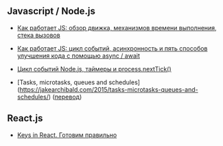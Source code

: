 ## Javascript / Node.js

* [Как работает JS: обзор движка, механизмов времени выполнения, стека вызовов](https://habr.com/ru/company/ruvds/blog/337042/)

* [Как работает JS: цикл событий, асинхронность и пять способов улучшения кода с помощью async / await](https://habr.com/ru/company/ruvds/blog/340508/)

* [Цикл событий Node.js, таймеры и process.nextTick()](https://medium.com/devschacht/event-loop-timers-and-nexttick-18579cd122e0)

* [Tasks, microtasks, queues and schedules] (https://jakearchibald.com/2015/tasks-microtasks-queues-and-schedules/) ([перевод](https://habr.com/ru/post/264993/))

## React.js

* [Keys in React. Готовим правильно](https://habr.com/ru/company/hh/blog/352150/)
